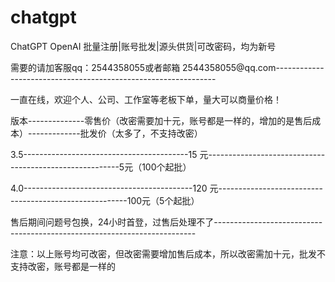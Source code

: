 # chatgpt
ChatGPT OpenAI 批量注册|账号批发|源头供货|可改密码，均为新号

需要的请加客服qq：2544358055或者邮箱 2544358055@qq.com--------------------------------------------------------------- 

一直在线，欢迎个人、公司、工作室等老板下单，量大可以商量价格！

版本--------------零售价（改密需要加十元，账号都是一样的，增加的是售后成本）-------------批发价（太多了，不支持改密）

3.5-----------------------------------------15 元--------------------------------------------------------5元（100个起批）

4.0------------------------------------------120 元-------------------------------------------------------100元（5个起批）

售后期间问题号包换，24小时首登，过售后处理不了------------------------------------------------------------------------- 

注意：以上账号均可改密，但改密需要增加售后成本，所以改密需加十元，批发不支持改密，账号都是一样的
